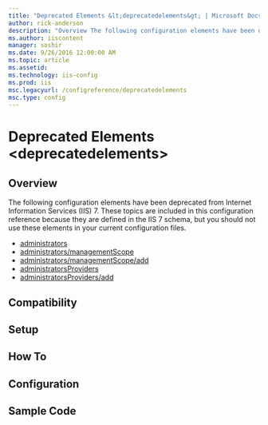 ```yaml
---
title: "Deprecated Elements &lt;deprecatedelements&gt; | Microsoft Docs"
author: rick-anderson
description: "Overview The following configuration elements have been deprecated from Internet Information Services (IIS) 7. These topics are included in this configuratio..."
ms.author: iiscontent
manager: soshir
ms.date: 9/26/2016 12:00:00 AM
ms.topic: article
ms.assetid: 
ms.technology: iis-config
ms.prod: iis
msc.legacyurl: /configreference/deprecatedelements
msc.type: config
---
```

Deprecated Elements &lt;deprecatedelements&gt;
====================
<a id="001"></a>
## Overview

The following configuration elements have been deprecated from Internet Information Services (IIS) 7. These topics are included in this configuration reference because they are defined in the IIS 7 schema, but you should not use these elements in your current configuration files.

- [administrators](administrators/index.md)
- [administrators/managementScope](administrators/managementscope/index.md)
- [administrators/managementScope/add](administrators/managementscope/add.md)
- [administratorsProviders](administratorsproviders/index.md)
- [administratorsProviders/add](administratorsproviders/add.md)

<a id="002"></a>
## Compatibility

<a id="003"></a>
## Setup

<a id="004"></a>
## How To

<a id="005"></a>
## Configuration

<a id="006"></a>
## Sample Code